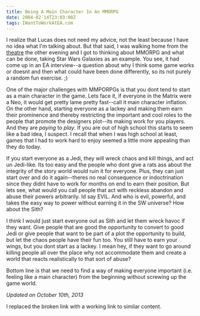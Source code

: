 ```yaml
---
title: Being A Main Character In An MMORPG
date: 2004-02-14T23:03:00Z
tags: IWantToWorkAtEA.com
---
```

I realize that Lucas does not need my advice, not the least because I have no idea what I'm talking about. But that said, I was walking home from the [theatre][1] the other evening and I got to thinking about MMORPG and what can be done, taking Star Wars Galaxies as an example. You see, it had come up in an EA interview--a question about why I think some game works or doesnt and then what could have been done differently, so its not purely a random fun exercise. ;)

One of the major challenges with MMPORPGs is that you dont tend to start as a main character in the game. Lets face it, if everyone in the Matrix were a Neo, it would get pretty lame pretty fast--call it main character inflation. On the other hand, starting everyone as a lackey and making them earn their prominence and thereby restricting the important and cool roles to the people that promote the designers plot--its making work for you players. And they are *paying* to *play*. If you are out of high school this starts to seem like a bad idea, I suspect. I recall that when I was high school at least, games that I had to work hard to enjoy seemed a little more appealing than they do today.

If you start everyone as a Jedi, they will wreck chaos and kill things, and act un Jedi-like. Its too easy and the people who dont give a rats ass about the integrity of the story world would ruin it for everyone. Plus, they can just start over and do it again--theres no real consequence or indoctrination since they didnt have to work for months on end to earn their position. But lets see, what would you call people that act with reckless abandon and abuse their powers arbitrarily. Id say EVIL. And who is evil, powerful, and takes the easy way to power without earning it in the SW universe? How about the Sith?

I think I would just start everyone out as Sith and let them wreck havoc if they want. Give people that are good the opportunity to convert to good Jedi or give people that want to be part of a plot the opportunity to build, but let the chaos people have their fun too. You still have to earn your wings, but you dont start as a lackey. I mean hey, if they want to go around killing people all over the place why not accommodate them and create a world that reacts realistically to that sort of abuse?

Bottom line is that we need to find a way of making everyone important (i.e. feeling like a main character) from the beginning without screwing up the game world.

*Updated on October 10th, 2013*

I replaced the broken link with a working link to similar content.

 [1]: http://www.playbill.com/news/article/75255-Berkeley-Rep-and-Oregon-Shakes-Premiere-Edgars-Two-Part-Continental-Divide-in-2003
